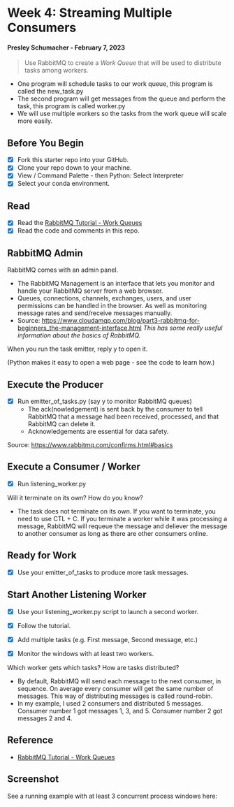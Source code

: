 # Week 4: Streaming Multiple Consumers
#### Presley Schumacher - February 7, 2023

> Use RabbitMQ to create a _Work Queue_ that will be used to distribute tasks among workers.

* One program will schedule tasks to our work queue, this program is called the new_task.py
* The second program will get messages from the queue and perform the task, this program is called worker.py
* We will use multiple workers so the tasks from the work queue will scale more easily.

## Before You Begin

- [x] Fork this starter repo into your GitHub.
- [x] Clone your repo down to your machine.
- [x] View / Command Palette - then Python: Select Interpreter
- [x] Select your conda environment. 

## Read

- [x] Read the [RabbitMQ Tutorial - Work Queues](https://www.rabbitmq.com/tutorials/tutorial-two-python.html)
- [x] Read the code and comments in this repo.

## RabbitMQ Admin 

RabbitMQ comes with an admin panel.
* The RabbitMQ Management is an interface that lets you monitor and handle your RabbitMQ server from a web browser.
* Queues, connections, channels, exchanges, users, and user permissions can be handled in the browser. As well as monitoring message rates and send/receive messages manually.
* Source: https://www.cloudamqp.com/blog/part3-rabbitmq-for-beginners_the-management-interface.html _This has some really useful information about the basics of RabbitMQ._

When you run the task emitter, reply y to open it. 

(Python makes it easy to open a web page - see the code to learn how.)

## Execute the Producer

- [x] Run emitter_of_tasks.py (say y to monitor RabbitMQ queues)
  * The ack(nowledgement) is sent back by the consumer to tell RabbitMQ that a message had been     received, processed, and that RabbitMQ can delete it.
  * Acknowledgements are essential for data safety.

Source: https://www.rabbitmq.com/confirms.html#basics

## Execute a Consumer / Worker

- [x] Run listening_worker.py

Will it terminate on its own? How do you know? 
  * The task does not terminate on its own. If you want to terminate, you need to use CTL + C. If you terminate a worker while it was processing a message, RabbitMQ will requeue the message and deliever the message to another consumer as long as there are other consumers online.

## Ready for Work

- [x] Use your emitter_of_tasks to produce more task messages.

## Start Another Listening Worker 

- [x] Use your listening_worker.py script to launch a second worker. 

- [x] Follow the tutorial. 
- [x] Add multiple tasks (e.g. First message, Second message, etc.)
- [x] Monitor the windows with at least two workers. 

Which worker gets which tasks? How are tasks distributed? 
  * By default, RabbitMQ will send each message to the next consumer, in sequence. On average every consumer will get the same number of messages. This way of distributing messages is called round-robin. 
  * In my example, I used 2 consumers and distributed 5 messages. Consumer number 1 got messages 1, 3, and 5. Consumer number 2 got messages 2 and 4.

## Reference

- [RabbitMQ Tutorial - Work Queues](https://www.rabbitmq.com/tutorials/tutorial-two-python.html)


## Screenshot

See a running example with at least 3 concurrent process windows here:
